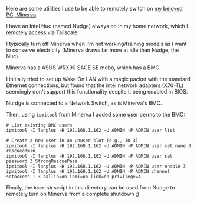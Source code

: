 Here are some utilities I use to be able to remotely switch on [my beloved PC, Minerva](https://garylvov.com/projects/minerva/)

I have an Intel Nuc (named Nudge) always on in my home network, which I remotely access via Tailscale. 

I typically turn off Minerva when I'm not working/training models as I want to conserve electricity (Minerva draws far more at idle than Nudge, the Nuc).

Minerva has a ASUS WRX90 SAGE SE mobo, which has a BMC.

I initially tried to set up Wake On LAN with a magic packet with the standard Ethernet connections, but found that the Intel network adapters (X70-TL) seemingly don't support
this functionality despite it being enabled in BIOS.

Nurdge is connected to a Network Switch, as is Minerva's BMC.

Then, using ``ipmitool`` from Minerva I added some user perms to the BMC:

```
# List existing BMC users
ipmitool -I lanplus -H 192.168.1.162 -U ADMIN -P ADMIN user list

# Create a new user in an unused slot (e.g., ID 3)
ipmitool -I lanplus -H 192.168.1.162 -U ADMIN -P ADMIN user set name 3 rescueadmin
ipmitool -I lanplus -H 192.168.1.162 -U ADMIN -P ADMIN user set password 3 StrongRescuePass
ipmitool -I lanplus -H 192.168.1.162 -U ADMIN -P ADMIN user enable 3
ipmitool -I lanplus -H 192.168.1.162 -U ADMIN -P ADMIN channel setaccess 1 3 callin=on ipmi=on link=on privilege=4
```

Finally, the ``boom.sh`` script in this directory can be used from Nudge to remotely turn on Minerva from a complete shutdown ;)
